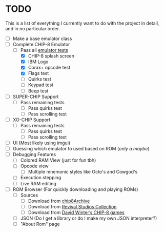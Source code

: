 # TODO
This is a list of everything I currently want to do with the project in detail, and in no particular order.

- [ ] Make a base emulator class
- [ ] Complete CHIP-8 Emulator
	- [ ] Pass all [emulator tests](https://github.com/Timendus/chip8-test-suite)
		- [x] CHIP-8 splash screen
		- [x] IBM Logo
		- [x] Corax+ opcode test
		- [x] Flags test
		- [ ] Quirks test
		- [ ] Keypad test
		- [ ] Beep test
- [ ] SUPER-CHIP Support
	- [ ] Pass remaining tests
		- [ ] Pass quirks test
		- [ ] Pass scrolling test
- [ ] XO-CHIP Support
	- [ ] Pass remaining tests
		- [ ] Pass quirks test
		- [ ] Pass scrolling test
- [ ] UI (Most likely using imgui)
- [ ] Guessing which emulator to used based on ROM (*only a maybe*)
- [ ] Debugging Features
	- [ ] Colored RAM View (just for fun tbh)
	- [ ] Opcode view
		- [ ] Multiple mnemonic styles like Octo's and Cowgod's
	- [ ] Execution stepping
	- [ ] Live RAM editing
- [ ] ROM Browser (For quickly downloading and playing ROMs)
	- [ ] Sources
		- [ ] Download from [chip8Archive](https://github.com/JohnEarnest/chip8Archive)
		- [ ] Download from [Revival Studios Collection](https://github.com/dmatlack/chip8/tree/master/roms)
		- [ ] Download from [David Winter’s CHIP-8 games](https://pong-story.com/chip8/)
	- [ ] JSON (Do I get a library or do I make my own JSON interpreter?)
	- [ ] "About Rom" page